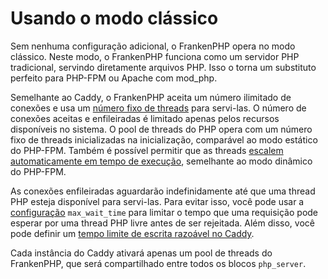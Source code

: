 <!--
[//]: # Copyright (c) 2022-present Kévin Dunglas.

[//]: # Documentation licensed under the MIT License.
[//]: # The original work was translated from English into Brazilian Portuguese.
[//]: # https://github.com/php/frankenphp/blob/main/LICENSE

source_url: https://github.com/php/frankenphp/blob/main/docs/classic.md
revision: fcc5299a20f262b1be925827003569a086d8b36c
status: review
-->

# Usando o modo clássico

Sem nenhuma configuração adicional, o FrankenPHP opera no modo clássico.
Neste modo, o FrankenPHP funciona como um servidor PHP tradicional, servindo
diretamente arquivos PHP.
Isso o torna um substituto perfeito para PHP-FPM ou Apache com mod_php.

Semelhante ao Caddy, o FrankenPHP aceita um número ilimitado de conexões e usa
um [número fixo de threads](config.md#configuracao-do-caddyfile) para servi-las.
O número de conexões aceitas e enfileiradas é limitado apenas pelos recursos
disponíveis no sistema.
O pool de threads do PHP opera com um número fixo de threads inicializadas na
inicialização, comparável ao modo estático do PHP-FPM.
Também é possível permitir que as threads
[escalem automaticamente em tempo de execução](performance.md#max_threads),
semelhante ao modo dinâmico do PHP-FPM.

As conexões enfileiradas aguardarão indefinidamente até que uma thread PHP
esteja disponível para servi-las.
Para evitar isso, você pode usar a
[configuração](config.md#configuracao-do-caddyfile) `max_wait_time` para limitar
o tempo que uma requisição pode esperar por uma thread PHP livre antes de ser
rejeitada.
Além disso, você pode definir um
[tempo limite de escrita razoável no Caddy](https://caddyserver.com/docs/caddyfile/options#timeouts).

Cada instância do Caddy ativará apenas um pool de threads do FrankenPHP, que
será compartilhado entre todos os blocos `php_server`.
